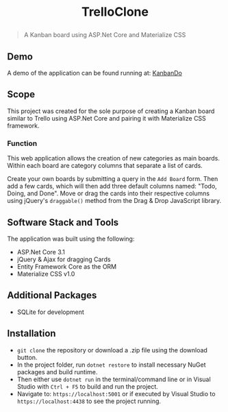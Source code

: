 <h1 align="center">

TrelloClone

</h1>


> A Kanban board using ASP.Net Core and Materialize CSS

## Demo

A demo of the application can be found running at: [KanbanDo](https://kanbando.azurewebsites.net/)

## Scope

This project was created for the sole purpose of creating a Kanban board similar to Trello using ASP.Net Core and pairing it with Materialize CSS framework.

### Function

This web application allows the creation of new categories as main boards. Within each board are category columns that separate a list of cards.

Create your own boards by submitting a query in the `Add Board` form. Then add a few cards, which will then add three default columns named: "Todo, Doing, and Done". Move or drag the cards into their respective columns using jQuery's `draggable()` method from the Drag & Drop JavaScript library.

## Software Stack and Tools

The application was built using the following:

- ASP.Net Core 3.1
- jQuery & Ajax for dragging Cards
- Entity Framework Core as the ORM
- Materialize CSS v1.0

## Additional Packages

- SQLite for development

## Installation

- `git clone` the repository or download a .zip file using the download button.
- In the project folder, run `dotnet restore` to install necessary NuGet packages and build runtime.
- Then either use `dotnet run` in the terminal/command line or in Visual Studio with `Ctrl + F5` to build and run the project.
- Navigate to: `https://localhost:5001` or if executed by Visual Studio to `https://localhost:4438` to see the project running.
